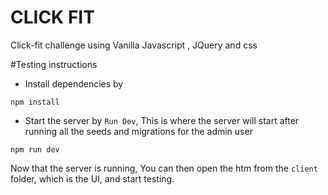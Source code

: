 # CLICK FIT

Click-fit challenge using Vanilla Javascript , JQuery and css

#Testing instructions

- Install dependencies by

```
npm install
```

- Start the server by `Run Dev`, This is where the server will start after running all the seeds and migrations for the admin user

```
npm run dev
```

Now that the server is running, You can then open the htm from the `client` folder, which is the UI, and start testing.
